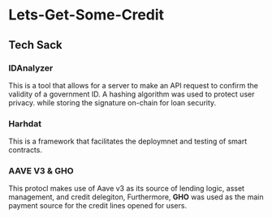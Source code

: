 # Lets-Get-Some-Credit
## Tech Sack

### IDAnalyzer

This is a tool that allows for a server to make an API request to confirm the validity of a government ID. A hashing algorithm was used to protect user privacy. while storing the signature on-chain for loan security.

### Harhdat

This is a framework that facilitates the deploymnet and testing of smart contracts.

### AAVE V3 & GHO

This protocl makes use of Aave v3 as its source of lending logic, asset management, and credit delegiton, Furthermore, **GHO** was used as the main payment source for the credit lines opened for users.
